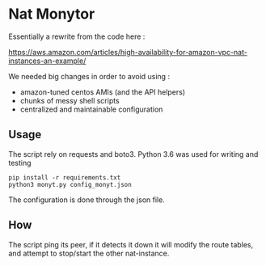 # Nat Monytor

Essentially a rewrite from the code here : 

https://aws.amazon.com/articles/high-availability-for-amazon-vpc-nat-instances-an-example/

We needed big changes in order to avoid using : 

- amazon-tuned centos AMIs (and the API helpers)
- chunks of messy shell scripts
- centralized and maintainable configuration

## Usage

The script rely on requests and boto3. Python 3.6 was used for writing and testing

```
pip install -r requirements.txt
python3 monyt.py config_monyt.json
```

The configuration is done through the json file.

## How

The script ping its peer, if it detects it down it will modify the route tables, and attempt to stop/start the other
nat-instance.
